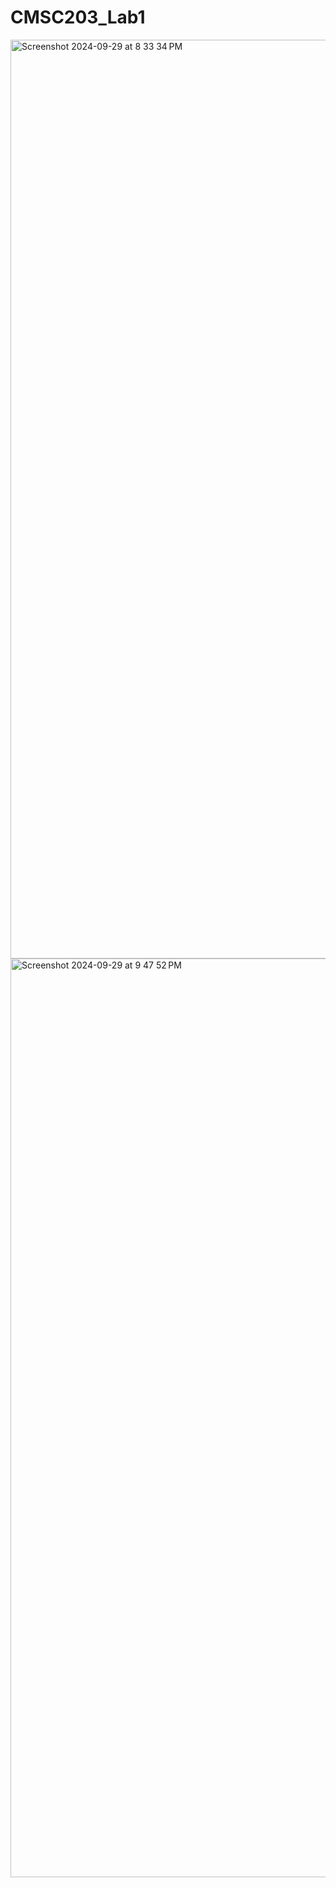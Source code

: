 # CMSC203_Lab1
<img width="1470" alt="Screenshot 2024-09-29 at 8 33 34 PM" src="https://github.com/user-attachments/assets/c3d7d98d-7b3c-40f1-9a84-9c039cbedadc">
<img width="1470" alt="Screenshot 2024-09-29 at 9 47 52 PM" src="https://github.com/user-attachments/assets/18b3ea64-5f9b-4298-882d-a7753e534fbc">

